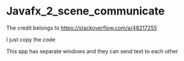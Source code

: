 # Javafx_2_scene_communicate
The credit belongs to https://stackoverflow.com/a/48217255

I just copy the code

This app has separate windows and they can send text to each other
